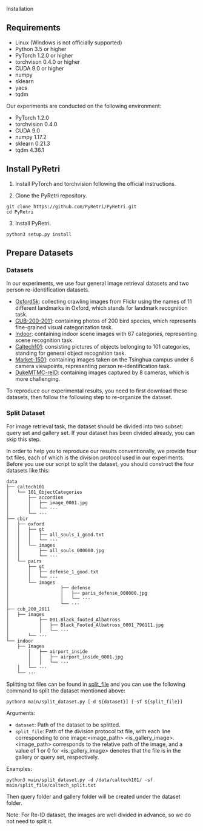 Installation

## Requirements

- Linux (Windows is not officially supported)
- Python 3.5 or higher
- PyTorch 1.2.0 or higher
- torchvison 0.4.0 or higher
- CUDA 9.0 or higher
- numpy
- sklearn
- yacs
- tqdm

Our experiments are conducted on the following environment:

- PyTorch 1.2.0
- torchvision 0.4.0
- CUDA 9.0
- numpy 1.17.2
- sklearn 0.21.3
- tqdm 4.36.1

## Install PyRetri

1. Install PyTorch and torchvision following the official instructions. 

2. Clone the PyRetri repository.

```she
git clone https://github.com/PyRetri/PyRetri.git
cd PyRetri
```

3. Install PyRetri.

```shell
python3 setup.py install
```

## Prepare Datasets

### Datasets

In our experiments, we use four general image retrieval datasets and two person re-identification datasets.

- [Oxford5k](https://www.robots.ox.ac.uk/~vgg/data/oxbuildings/): collecting crawling images from Flickr using the names of 11 different landmarks in Oxford, which stands for landmark recognition task.
- [CUB-200-2011](http://www.vision.caltech.edu/visipedia/CUB-200-2011.html): containing photos of 200 bird species, which represents fine-grained visual categorization task.
- [Indoor](http://web.mit.edu/torralba/www/indoor.html): containing indoor scene images with 67 categories, representing scene recognition task.
- [Caltech101](http://www.vision.caltech.edu/Image_Datasets/Caltech101/): consisting pictures of objects belonging to 101 categories, standing for general object recognition task.
- [Market-1501](http://www.liangzheng.com.cn/Project/project_reid.html): containing images taken on the Tsinghua campus under 6 camera viewpoints, representing person re-identification task.
- [DukeMTMC-reID](https://drive.google.com/file/d/1jjE85dRCMOgRtvJ5RQV9-Afs-2_5dY3O/view): containing images captured by 8 cameras, which is more challenging.

To reproduce our experimental results, you need to first download these datasets, then follow the following step to re-organize the dataset.

### Split Dataset

For image retrieval task, the dataset should be divided into two subset: query set and gallery set. If your dataset has been divided already, you can skip this step.

In order to help you to reproduce our results conventionally, we provide four txt files, each of which is the division protocol used in our experiments. Before you use our script to split the dataset,  you should construct the four datasets like this:

```shell
data
├── caltech101
│   └── 101_ObjectCategories
│       ├── accordion
│       │   ├── image_0001.jpg
│       │   └── ··· 
│       └── ···  
├── cbir
│   ├── oxford
│   │   ├── gt
│   │   │   ├── all_souls_1_good.txt
│   │   │   └── ··· 
│   │   └── images
│   │       ├── all_souls_000000.jpg
│   │       └── ··· 
│   └── pairs
│       ├── gt
│       │   ├── defense_1_good.txt
│       │   └── ··· 
│       └── images
│ 					├── defense
│ 					│   ├── paris_defense_000000.jpg
│ 					│   └── ··· 
│ 					└── ··· 
├── cub_200_2011
│   ├── images
│ 			├── 001.Black_footed_Albatross
│ 			│   ├── Black_Footed_Albatross_0001_796111.jpg
│ 			│   └── ··· 
│       └── ···
└── indoor
    ├── Images
 		│ 	├── airport_inside
 		│ 	│   ├── airport_inside_0001.jpg
 		│ 	│   └── ··· 
    │   └── ···
    └── ···

```

Splitting txt files can be found in [split_file](../main/split_file) and you can use the following command to split the dataset mentioned above:

```shell
python3 main/split_dataset.py [-d ${dataset}] [-sf ${split_file}]
```

Arguments:

- `dataset`: Path of the dataset to be splitted.
- `split_file`: Path of the division protocol txt file, with each line corresponding to one image:<image_path> <is_gallery_image>. <image_path> corresponds to the relative path of the image, and a value of 1 or 0 for <is_gallery_image> denotes that the file is in the gallery or query set, respectively.

Examples:

```shell
python3 main/split_dataset.py -d /data/caltech101/ -sf main/split_file/caltech_split.txt
```

Then query folder and gallery folder will be created under the dataset folder.

Note: For Re-ID dataset, the images are well divided in advance, so we do not need to split it.
